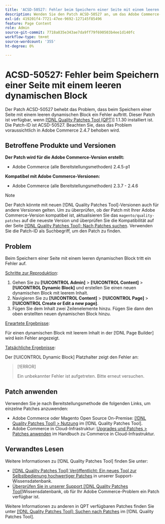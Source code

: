 ```yaml
---
title: 'ACSD-50527: Fehler beim Speichern einer Seite mit einem leeren dynamischen Block'
description: Wenden Sie den Patch ACSD-50527 an, um das Adobe Commerce-Problem zu beheben, bei dem beim Speichern einer Seite mit einem leeren dynamischen Block ein Fehler auftritt.
exl-id: 419201f4-7721-47ee-9692-127145f85496
feature: Page Content
role: Admin
source-git-commit: 7718a835e343ae7da9ff79f690503b4ee1d140fc
workflow-type: tm+mt
source-wordcount: '355'
ht-degree: 0%

---
```


# ACSD-50527: Fehler beim Speichern einer Seite mit einem leeren dynamischen Block

Der Patch ACSD-50527 behebt das Problem, dass beim Speichern einer Seite mit einem leeren dynamischen Block ein Fehler auftritt. Dieser Patch ist verfügbar, wenn [[!DNL Quality Patches Tool (QPT)]](/help/announcements/adobe-commerce-announcements/magento-quality-patches-released-new-tool-to-self-serve-quality-patches.md) 1.1.30 installiert ist. Die Patch-ID ist ACSD-50527. Beachten Sie, dass das Problem voraussichtlich in Adobe Commerce 2.4.7 behoben wird.

## Betroffene Produkte und Versionen

**Der Patch wird für die Adobe Commerce-Version erstellt:**

* Adobe Commerce (alle Bereitstellungsmethoden) 2.4.5-p1

**Kompatibel mit Adobe Commerce-Versionen:**

* Adobe Commerce (alle Bereitstellungsmethoden) 2.3.7 - 2.4.6

>[!NOTE]
>
>Der Patch könnte mit neuen [!DNL Quality Patches Tool]-Versionen auch für andere Versionen gelten. Um zu überprüfen, ob der Patch mit Ihrer Adobe Commerce-Version kompatibel ist, aktualisieren Sie das `magento/quality-patches` auf die neueste Version und überprüfen Sie die Kompatibilität auf der Seite [[!DNL Quality Patches Tool]: Nach Patches suchen](https://experienceleague.adobe.com/tools/commerce-quality-patches/index.html). Verwenden Sie die Patch-ID als Suchbegriff, um den Patch zu finden.

## Problem

Beim Speichern einer Seite mit einem leeren dynamischen Block tritt ein Fehler auf.

<u>Schritte zur Reproduktion</u>:

1. Gehen Sie zu **[!UICONTROL Admin]** > **[!UICONTROL Content]** > **[!UICONTROL Dynamic Block]** und erstellen Sie einen neuen dynamischen Block mit leerem Inhalt.
1. Navigieren Sie zu **[!UICONTROL Content]** > **[!UICONTROL Page]** > **[!UICONTROL Create or Edit a new page]**.
1. Fügen Sie dem Inhalt zwei Zeilenelemente hinzu. Fügen Sie dann den oben erstellten neuen dynamischen Block hinzu.

<u>Erwartete Ergebnisse</u>:

Für einen dynamischen Block mit leerem Inhalt in der [!DNL Page Builder] wird kein Fehler angezeigt.

<u>Tatsächliche Ergebnisse</u>:

Der [!UICONTROL Dynamic Block] Platzhalter zeigt den Fehler an:

>[!ERROR]
>
>Ein unbekannter Fehler ist aufgetreten. Bitte erneut versuchen.

## Patch anwenden

Verwenden Sie je nach Bereitstellungsmethode die folgenden Links, um einzelne Patches anzuwenden:

* Adobe Commerce oder Magento Open Source On-Premise: [[!DNL Quality Patches Tool] > Nutzung](https://experienceleague.adobe.com/docs/commerce-operations/tools/quality-patches-tool/usage.html) im [!DNL Quality Patches Tool].
* Adobe Commerce in Cloud-Infrastruktur: [Upgrades und Patches > Patches anwenden](https://experienceleague.adobe.com/docs/commerce-cloud-service/user-guide/develop/upgrade/apply-patches.html) im Handbuch zu Commerce in Cloud-Infrastruktur.

## Verwandtes Lesen

Weitere Informationen zu [!DNL Quality Patches Tool] finden Sie unter:

* [[!DNL Quality Patches Tool] Veröffentlicht: Ein neues Tool zur Selbstbedienung hochwertiger Patches](/help/announcements/adobe-commerce-announcements/magento-quality-patches-released-new-tool-to-self-serve-quality-patches.md) in unserer Support-Wissensdatenbank.
* [Überprüfen Sie in unserer Support [!DNL Quality Patches Tool]](/help/support-tools/patches-available-in-qpt-tool/check-patch-for-magento-issue-with-magento-quality-patches.md)Wissensdatenbank, ob für Ihr Adobe Commerce-Problem ein Patch verfügbar ist.

Weitere Informationen zu anderen in QPT verfügbaren Patches finden Sie unter [[!DNL Quality Patches Tool]: Suchen nach Patches](https://experienceleague.adobe.com/tools/commerce-quality-patches/index.html) im [!DNL Quality Patches Tool].
